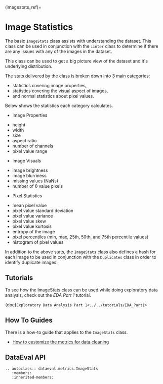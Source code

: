 (imagestats_ref)=
# Image Statistics

The basic `ImageStats` class assists with understanding the dataset.
This class can be used in conjunction with the `Linter` class to determine
if there are any issues with any of the images in the dataset.

This class can be used to get a big picture view of the dataset and it's underlying distribution.

The stats delivered by the class is broken down into 3 main categories:
* statistics covering image properties,
* statistics covering the visual aspect of images,
* and normal statistics about pixel values.

Below shows the statistics each category calculates.

* Image Properties
 - height
 - width
 - size
 - aspect ratio
 - number of channels
 - pixel value range

* Image Visuals
 - image brightness
 - image blurriness
 - missing values (NaNs)
 - number of 0 value pixels

* Pixel Statistics
 - mean pixel value
 - pixel value standard deviation
 - pixel value variance
 - pixel value skew
 - pixel value kurtosis
 - entropy of the image
 - pixel percentiles (min, max, 25th, 50th, and 75th percentile values)
 - histogram of pixel values

In addition to the above stats, the `ImageStats` class also defines a hash for each image to be used
in conjunction with the `Duplicates` class in order to identify duplicate images.

## Tutorials

To see how the ImageStats class can be used while doing exploratory data analysis, check out the _EDA Part 1_ tutorial.

{doc}`Exploratory Data Analysis Part 1<../../tutorials/EDA_Part1>`

## How To Guides

There is a how-to guide that applies to the `ImageStats` class.

* [How to customize the metrics for data cleaning](../../how_to/linting_flags.md)

## DataEval API

```{eval-rst}
.. autoclass:: dataeval.metrics.ImageStats
   :members:
   :inherited-members:
```
